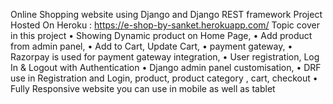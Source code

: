 Online Shopping website using Django and Django REST framework 
Project Hosted On Heroku : https://e-shop-by-sanket.herokuapp.com/
 Topic cover in this project
• Showing Dynamic product on Home Page, 
• Add product from admin panel, 
• Add to Cart, Update Cart, 
• payment gateway,
• Razorpay is used for payment gateway integration,
• User registration, Log In & Logout with Authentication
• Django admin panel customisation, 
• DRF use in Registration and Login, product, product category , cart, checkout
• Fully Responsive website you can use in mobile as well as tablet
